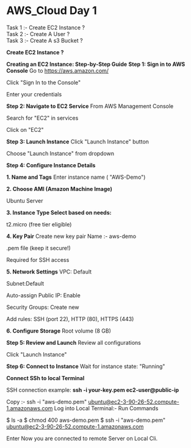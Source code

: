 # AWS_Cloud Day 1
Task 1 :- Create EC2 Instance ? </br>
Task 2 :- Create A User ? </br>
Task 3 :- Create A s3 Bucket ?

**Create EC2 Instance ?**

**Creating an EC2 Instance: Step-by-Step Guide**
**Step 1: Sign in to AWS Console**
Go to https://aws.amazon.com/

Click "Sign In to the Console"

Enter your credentials

**Step 2: Navigate to EC2 Service**
From AWS Management Console

Search for "EC2" in services

Click on "EC2"

**Step 3: Launch Instance**
Click "Launch Instance" button

Choose "Launch Instance" from dropdown

**Step 4: Configure Instance Details**

**1. Name and Tags**
Enter instance name ( "AWS-Demo")

**2. Choose AMI (Amazon Machine Image)**

Ubuntu Server

**3. Instance Type
Select based on needs:**

t2.micro (free tier eligible)

**4. Key Pair**
Create new key pair
Name :- aws-demo

.pem file (keep it secure!)

Required for SSH access

**5. Network Settings**
VPC: Default

Subnet:Default

Auto-assign Public IP: Enable

Security Groups: Create new

Add rules: SSH (port 22), HTTP (80), HTTPS (443)

**6. Configure Storage**
Root volume (8 GB)

**Step 5: Review and Launch**
Review all configurations

Click "Launch Instance"

**Step 6: Connect to Instance**
Wait for instance state: "Running"

**Connect SSh to local Terminal**

SSH connection example:
**ssh -i your-key.pem ec2-user@public-ip**


 Copy :- ssh -i "aws-demo.pem" ubuntu@ec2-3-90-26-52.compute-1.amazonaws.com
Log into Local Terminal:- Run Commands

$ ls -a
$ chmod 400 aws-demo.pem
$ ssh -i "aws-demo.pem" ubuntu@ec2-3-90-26-52.compute-1.amazonaws.com

Enter
Now you are connected to remote Server on Local Cli.

